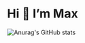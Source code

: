 # Hi 👋 I’m Max

![Anurag's GitHub stats](https://github-readme-stats.vercel.app/api?username=FilipFilipinski&theme=prussian)
